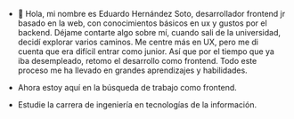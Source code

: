 - 👋 Hola, mi nombre es Eduardo Hernández Soto, desarrollador frontend jr basado en la web, con conocimientos básicos en ux y gustos por el backend.
Déjame contarte algo sobre mí, cuando sali de la universidad, decidí explorar varios caminos. Me centre más en UX, pero me di cuenta que 
era difícil entrar como junior. Así que por el tiempo que ya iba desempleado, retomo el desarrollo como frontend. Todo este proceso me ha llevado en grandes aprendizajes
y habilidades. 

- Ahora estoy aquí en la búsqueda de trabajo como frontend. 
- Estudie la carrera de ingeniería en tecnologías de la información.

<!---
eduhsoto/eduhsoto is a ✨ special ✨ repository because its `README.md` (this file) appears on your GitHub profile.
You can click the Preview link to take a look at your changes.
--->
